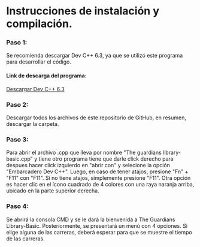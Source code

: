 # Instrucciones de instalación y compilación.

### Paso 1:
Se recomienda descargar Dev C++ 6.3, ya que se utilizó este programa para desarrollar el código.

#### Link de descarga del programa:
[Descargar Dev C++ 6.3](https://sourceforge.net/projects/embarcadero-devcpp/)

### Paso 2:
Descargar todos los archivos de este repositorio de GitHub, en resumen, descargar la carpeta.

### Paso 3:
Para abrir el archivo .cpp que lleva por nombre "The guardians library-basic.cpp" y tiene otro programa tiene que darle click derecho para despues hacer click izquierdo en "abrir con" y selecione la opción "Embarcadero Dev C++". Luego, en caso de tener atajos, presione "Fn" + "F11" con "F11". Si no tiene atajos, simplemente presione "F11". Otra opción es hacer clic en el ícono cuadrado de 4 colores con una raya naranja arriba, ubicado en la parte superior derecha.

### Paso 4:
Se abrirá la consola CMD y se le dará la bienvenida a The Guardians Library-Basic. Posteriormente, se presentará un menú con 4 opciones. Si elige alguna de las carreras, deberá esperar para que se muestre el tiempo de las carreras.
